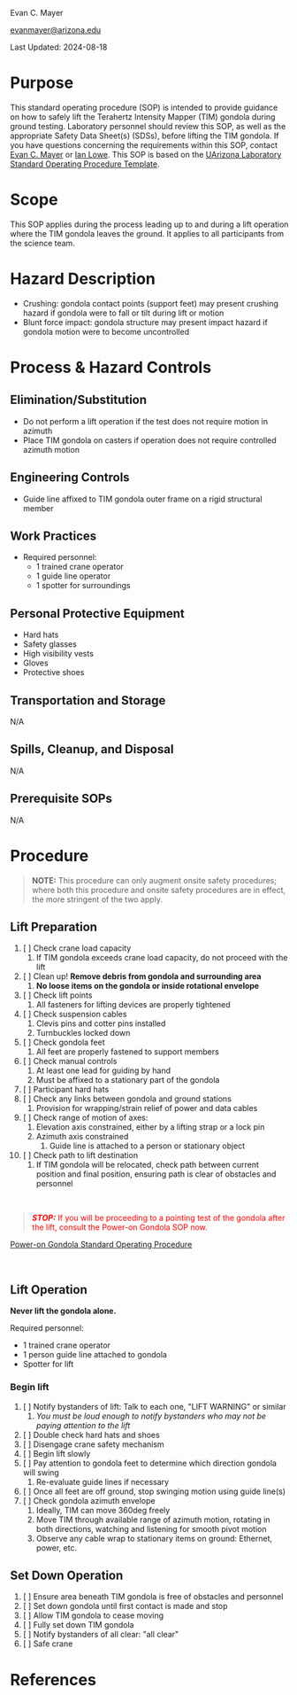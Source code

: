 Evan C. Mayer

evanmayer@arizona.edu

Last Updated: 2024-08-18

# Purpose

This standard operating procedure (SOP) is intended to provide guidance on how to safely lift the Terahertz Intensity Mapper (TIM) gondola during ground testing. Laboratory personnel should review this SOP, as well as the appropriate Safety Data Sheet(s) (SDSs), before lifting the TIM gondola. If you have questions concerning the requirements within this SOP, contact [Evan C. Mayer](evanmayer@arizona.edu) or [Ian Lowe](ianlowe@arizona.edu). This SOP is based on the [UArizona Laboratory Standard Operating Procedure Template](https://research.arizona.edu/compliance/RLSS/chemical-safety/forms-and-templates).

# Scope

This SOP applies during the process leading up to and during a lift operation where the TIM gondola leaves the ground. It applies to all participants from the science team.

# Hazard Description

* Crushing: gondola contact points (support feet) may present crushing hazard if gondola were to fall or tilt during lift or motion
* Blunt force impact: gondola structure may present impact hazard if gondola motion were to become uncontrolled

# Process & Hazard Controls

## Elimination/Substitution

* Do not perform a lift operation if the test does not require motion in azimuth
* Place TIM gondola on casters if operation does not require controlled azimuth motion

## Engineering Controls

* Guide line affixed to TIM gondola outer frame on a rigid structural member

## Work Practices

* Required personnel:
    * 1 trained crane operator
    * 1 guide line operator
    * 1 spotter for surroundings

## Personal Protective Equipment

* Hard hats
* Safety glasses
* High visibility vests
* Gloves
* Protective shoes

## Transportation and Storage

N/A

## Spills, Cleanup, and Disposal

N/A

## Prerequisite SOPs

N/A

# Procedure

> **NOTE:** This procedure can only augment onsite safety procedures; where both this procedure and onsite safety procedures are in effect, the more stringent of the two apply.

## Lift Preparation

1. [ ] Check crane load capacity
    1. If TIM gondola exceeds crane load capacity, do not proceed with the lift
2. [ ] Clean up! **Remove debris from gondola and surrounding area**
    1. **No loose items on the gondola or inside rotational envelope**
3. [ ] Check lift points
    1.  All fasteners for lifting devices are properly tightened
4. [ ] Check suspension cables
    1. Clevis pins and cotter pins installed
    2. Turnbuckles locked down
5. [ ] Check gondola feet
    1. All feet are properly fastened to support members
6. [ ] Check manual controls
    1. At least one lead for guiding by hand
    2. Must be affixed to a stationary part of the gondola
7. [ ] Participant hard hats
8. [ ] Check any links between gondola and ground stations
    1. Provision for wrapping/strain relief of power and data cables
9. [ ] Check range of motion of axes:
    1. Elevation axis constrained, either by a lifting strap or a lock pin
    2. Azimuth axis constrained
        1. Guide line is attached to a person or stationary object
10. [ ] Check path to lift destination
    1. If TIM gondola will be relocated, check path between current position and final position, ensuring path is clear of obstacles and personnel

<br>

> ***<font color="red">STOP:*** If you will be proceeding to a pointing test of the gondola after the lift, consult the Power-on Gondola SOP now.</font>

[Power-on Gondola Standard Operating Procedure](./PowerOnGondola.md)

<br>

## Lift Operation

**Never lift the gondola alone.**

Required personnel:
* 1 trained crane operator
* 1 person guide line attached to gondola
* Spotter for lift

### Begin lift

1. [ ] Notify bystanders of lift: Talk to each one, "LIFT WARNING" or similar
    1. *You must be loud enough to notify bystanders who may not be paying attention to the lift*
2. [ ] Double check hard hats and shoes
3. [ ] Disengage crane safety mechanism
4. [ ] Begin lift slowly
5. [ ] Pay attention to gondola feet to determine which direction gondola will swing
    1. Re-evaluate guide lines if necessary
6. [ ] Once all feet are off ground, stop swinging motion using guide line(s)
7. [ ] Check gondola azimuth envelope
    1. Ideally, TIM can move 360deg freely
    2. Move TIM through available range of azimuth motion, rotating in both directions, watching and listening for smooth pivot motion
    3. Observe any cable wrap to stationary items on ground: Ethernet, power, etc.

## Set Down Operation

1. [ ] Ensure area beneath TIM gondola is free of obstacles and personnel
2. [ ] Set down gondola until first contact is made and stop
3. [ ] Allow TIM gondola to cease moving
4. [ ] Fully set down TIM gondola
5. [ ] Notify bystanders of all clear: "all clear"
6. [ ] Safe crane

# References